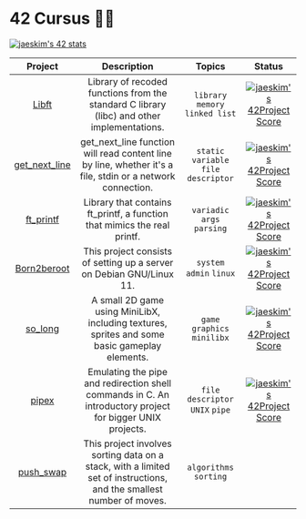 # 42 Cursus 👨‍🎓
[![jaeskim's 42 stats](https://badge42.herokuapp.com/api/stats/degabrie?&privacyName=true&cursus=42cursus&darkMode=true)](https://github.com/JaeSeoKim/badge42)

| Project | Description | Topics |Status |
|:-------:|:-------:|:-------:|:-------:|
| [Libft](https://github.com/denisgodoy/42-libft) | Library of recoded functions from the standard C library (libc) and other implementations. |`library` `memory` `linked list` | [![jaeskim's 42Project Score](https://badge42.herokuapp.com/api/project/degabrie/Libft)](https://github.com/JaeSeoKim/badge42) |
| [get_next_line](https://github.com/denisgodoy/42-gnl) | get_next_line function will read content line by line, whether it's a file, stdin or a network connection.|`static variable` `file descriptor`| [![jaeskim's 42Project Score](https://badge42.herokuapp.com/api/project/degabrie/get_next_line)](https://github.com/JaeSeoKim/badge42) |
| [ft_printf](https://github.com/denisgodoy/42-ft_printf) |Library that contains ft_printf, a function that mimics the real printf.  |`variadic args` `parsing`| [![jaeskim's 42Project Score](https://badge42.herokuapp.com/api/project/degabrie/ft_printf)](https://github.com/JaeSeoKim/badge42) |
| [Born2beroot](https://github.com/denisgodoy/42-born2beroot) |This project consists of setting up a server on Debian GNU/Linux 11.  |`system admin` `linux`| [![jaeskim's 42Project Score](https://badge42.herokuapp.com/api/project/degabrie/Born2beroot)](https://github.com/JaeSeoKim/badge42) |
| [so_long](https://github.com/denisgodoy/42-so_long) | A small 2D game using MiniLibX, including textures, sprites and some basic gameplay elements. |`game` `graphics` `minilibx`| [![jaeskim's 42Project Score](https://badge42.herokuapp.com/api/project/degabrie/so_long)](https://github.com/JaeSeoKim/badge42) |
| [pipex](https://github.com/denisgodoy/42-pipex) | Emulating the pipe and redirection shell commands in C. An introductory project for bigger UNIX projects.  |`file descriptor` `UNIX` `pipe` | [![jaeskim's 42Project Score](https://badge42.herokuapp.com/api/project/degabrie/pipex)](https://github.com/JaeSeoKim/badge42) |
| [push_swap](https://github.com/denisgodoy/42-push_swap) | This project involves sorting data on a stack, with a limited set of instructions, and the smallest number of moves.  |`algorithms` `sorting` | |
